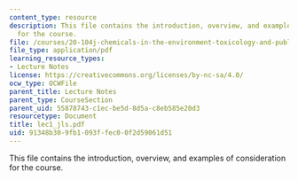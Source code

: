 ```yaml
---
content_type: resource
description: This file contains the introduction, overview, and examples of consideration
  for the course.
file: /courses/20-104j-chemicals-in-the-environment-toxicology-and-public-health-be-104j-spring-2005/91348b309fb1093ffec00f2d59061d51_lec1_jls.pdf
file_type: application/pdf
learning_resource_types:
- Lecture Notes
license: https://creativecommons.org/licenses/by-nc-sa/4.0/
ocw_type: OCWFile
parent_title: Lecture Notes
parent_type: CourseSection
parent_uid: 55878743-c1ec-be5d-8d5a-c8eb585e20d3
resourcetype: Document
title: lec1_jls.pdf
uid: 91348b30-9fb1-093f-fec0-0f2d59061d51
---
```

This file contains the introduction, overview, and examples of consideration for the course.
